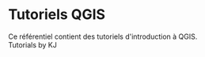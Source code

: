 # Tutoriels QGIS #

Ce référentiel contient des tutoriels d'introduction à QGIS.  
Tutorials by KJ  